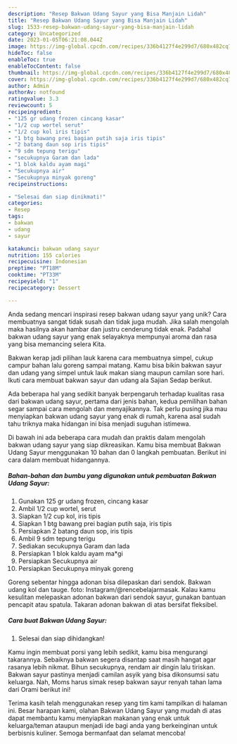 ```yaml
---
description: "Resep Bakwan Udang Sayur yang Bisa Manjain Lidah"
title: "Resep Bakwan Udang Sayur yang Bisa Manjain Lidah"
slug: 1533-resep-bakwan-udang-sayur-yang-bisa-manjain-lidah
category: Uncategorized
date: 2023-01-05T06:21:08.044Z
image: https://img-global.cpcdn.com/recipes/336b4127f4e299d7/680x482cq70/bakwan-udang-sayur-foto-resep-utama.jpg
hideToc: false
enableToc: true
enableTocContent: false
thumbnail: https://img-global.cpcdn.com/recipes/336b4127f4e299d7/680x482cq70/bakwan-udang-sayur-foto-resep-utama.jpg
cover: https://img-global.cpcdn.com/recipes/336b4127f4e299d7/680x482cq70/bakwan-udang-sayur-foto-resep-utama.jpg
author: Admin
authorAv: notfound
ratingvalue: 3.3
reviewcount: 5
recipeingredient:
- "125 gr udang frozen cincang kasar"
- "1/2 cup wortel serut"
- "1/2 cup kol iris tipis"
- "1 btg bawang prei bagian putih saja iris tipis"
- "2 batang daun sop iris tipis"
- "9 sdm tepung terigu"
- "secukupnya Garam dan lada"
- "1 blok kaldu ayam magi"
- "Secukupnya air"
- "Secukupnya minyak goreng"
recipeinstructions:

- "Selesai dan siap dinikmati!"
categories:
- Resep
tags:
- bakwan
- udang
- sayur

katakunci: bakwan udang sayur 
nutrition: 155 calories
recipecuisine: Indonesian
preptime: "PT18M"
cooktime: "PT33M"
recipeyield: "1"
recipecategory: Dessert

---
```





Anda sedang mencari inspirasi resep bakwan udang sayur yang unik? Cara membuatnya sangat tidak susah dan tidak juga mudah. Jika salah mengolah maka hasilnya akan hambar dan justru cenderung tidak enak. Padahal bakwan udang sayur yang enak selayaknya mempunyai aroma dan rasa yang bisa memancing selera Kita.





Bakwan kerap jadi pilihan lauk karena cara membuatnya simpel, cukup campur bahan lalu goreng sampai matang. Kamu bisa bikin bakwan sayur dan udang yang simpel untuk lauk makan siang maupun camilan sore hari. Ikuti cara membuat bakwan sayur dan udang ala Sajian Sedap berikut.

Ada beberapa hal yang sedikit banyak berpengaruh terhadap kualitas rasa dari bakwan udang sayur, pertama dari jenis bahan, kedua pemilihan bahan segar sampai cara mengolah dan menyajikannya. Tak perlu pusing jika mau menyiapkan bakwan udang sayur yang enak di rumah, karena asal sudah tahu triknya maka hidangan ini bisa menjadi suguhan istimewa.






Di bawah ini ada beberapa cara mudah dan praktis dalam mengolah bakwan udang sayur yang siap dikreasikan. Kamu bisa membuat Bakwan Udang Sayur menggunakan 10 bahan dan 0 langkah pembuatan. Berikut ini cara dalam membuat hidangannya.

<!--inarticleads1-->

##### Bahan-bahan dan bumbu yang digunakan untuk pembuatan Bakwan Udang Sayur:

1. Gunakan 125 gr udang frozen, cincang kasar
1. Ambil 1/2 cup wortel, serut
1. Siapkan 1/2 cup kol, iris tipis
1. Siapkan 1 btg bawang prei bagian putih saja, iris tipis
1. Persiapkan 2 batang daun sop, iris tipis
1. Ambil 9 sdm tepung terigu
1. Sediakan secukupnya Garam dan lada
1. Persiapkan 1 blok kaldu ayam ma*gi
1. Persiapkan Secukupnya air
1. Persiapkan Secukupnya minyak goreng


Goreng sebentar hingga adonan bisa dilepaskan dari sendok. Bakwan udang kol dan tauge. foto: Instagram/@rencebelajarmasak. Kalau kamu kesulitan melepaskan adonan bakwan dari sendok sayur, gunakan bantuan pencapit atau spatula. Takaran adonan bakwan di atas bersifat fleksibel. 

<!--inarticleads2-->

##### Cara buat Bakwan Udang Sayur:


1. Selesai dan siap dihidangkan!

Kamu ingin membuat porsi yang lebih sedikit, kamu bisa mengurangi takarannya. Sebaiknya bakwan segera disantap saat masih hangat agar rasanya lebih nikmat. Bihun secukupnya, rendam air dingin lalu tiriskan. Bakwan sayur pastinya menjadi camilan asyik yang bisa dikonsumsi satu keluarga. Nah, Moms harus simak resep bakwan sayur renyah tahan lama dari Orami berikut ini! 

Terima kasih telah menggunakan resep yang tim kami tampilkan di halaman ini. Besar harapan kami, olahan Bakwan Udang Sayur yang mudah di atas dapat membantu kamu menyiapkan makanan yang enak untuk keluarga/teman ataupun menjadi ide bagi anda yang berkeinginan untuk berbisnis kuliner. Semoga bermanfaat dan selamat mencoba!
